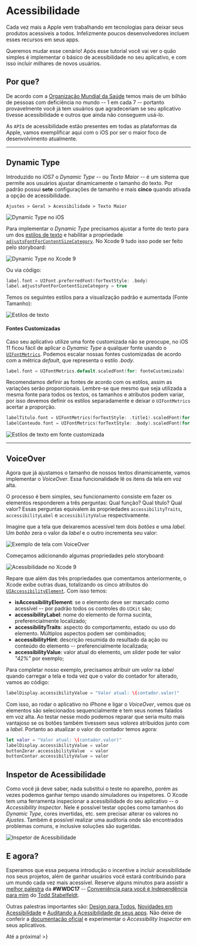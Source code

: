 # Acessibilidade
Cada vez mais a Apple vem trabalhando em tecnologias para deixar seus produtos acessíveis a todos. Infelizmente poucos desenvolvedores incluem esses recursos em seus apps.

Queremos mudar esse cenário! Após esse tutorial você vai ver o quão simples é implementar o básico de acessibilidade no seu aplicativo, e com isso incluir milhares de novos usuários.

## Por que?
De acordo com a [Organização Mundial da Saúde][who] temos mais de um bilhão de pessoas com deficiência no mundo -- 1 em cada 7 -- portanto provavelmente você já tem usuários que agradeceriam se seu aplicativo tivesse acessibilidade e outros que ainda não conseguem usá-lo.

As `API`s de acessibilidade estão presentes em todas as plataformas da Apple, vamos exemplificar aqui com o iOS por ser o maior foco de desenvolvimento atualmente.

---

## Dynamic Type
Introduzido no iOS7 o _Dynamic Type_ -- ou _Texto Maior_ -- é um sistema que permite aos usuários ajustar dinamicamente o tamanho do texto. Por padrão possui **sete** configurações de tamanho e mais **cinco** quando ativada a opção de acessibilidade.

`Ajustes > Geral > Acessibilidade > Texto Maior`

![Dynamic Type no iOS][01-dyntype-ios]

Para implementar o _Dynamic Type_ precisamos ajustar a fonte do texto para um dos [estilos de texto][doc-fontstyles] e habilitar a propriedade [`adjustsFontForContentSizeCategory`][doc-fontadjust]. No Xcode 9 tudo isso pode ser feito pelo storyboard:

![Dynamic Type no Xcode 9][02-dyntype-xcode]

Ou via código:
```swift
label.font = UIFont.preferredFont(forTextStyle: .body)
label.adjustsFontForContentSizeCategory = true
```

Temos os seguintes estilos para a visualização padrão e aumentada (Fonte Tamanho):

![Estilos de texto][03-fontstyles]

#### Fontes Customizadas
Caso seu aplicativo utilize uma fonte customizada não se preocupe, no iOS 11 ficou fácil de aplicar o _Dynamic Type_ a qualquer fonte usando o [`UIFontMetrics`][doc-fontmetrics]. Podemos escalar nossas fontes customizadas de acordo com a métrica _default_, que representa o estilo _.body_.
```swift
label.font = UIFontMetrics.default.scaledFont(for: fonteCustomizada)
```

Recomendamos definir as fontes de acordo com os estilos, assim as variações serão proporcionais. Lembre-se que mesmo que seja utilizada a mesma fonte para todos os textos, os tamanhos e atributos podem variar, por isso devemos definir os estilos separadamente e deixar o `UIFontMetrics` acertar a proporção.
```swift
labelTitulo.font = UIFontMetrics(forTextStyle: .title1).scaledFont(for: fonteCustomizadaTitulo)
labelConteudo.font = UIFontMetrics(forTextStyle: .body).scaledFont(for: fonteCustomizadaConteudo)
```

![Estilos de texto em fonte customizada][04-fontstyles-custom]

---

## VoiceOver
Agora que já ajustamos o tamanho de nossos textos dinamicamente, vamos implementar o _VoiceOver_. Essa funcionalidade lê os itens da tela em voz alta.

O processo é bem simples, seu funcionamento consiste em fazer os elementos responderem a três perguntas: Qual função? Qual título? Qual valor? Essas perguntas equivalem às propriedades `accessibilityTraits`, `accessibilityLabel` e `accessibilityValue` respectivamente.

Imagine que a tela que deixaremos acessível tem dois _botões_ e uma _label_. Um _botão_ zera o valor da _label_ e o outro incrementa seu valor:

![Exemplo de tela com VoiceOver][05-voiceover-sample-app]

Começamos adicionando algumas propriedades pelo storyboard:

![Acessibilidade no Xcode 9][06-xcode-accessibility]

Repare que além das três propriedades que comentamos anteriormente, o Xcode exibe outras duas, totalizando os cinco atributos do [`UIAccessibilityElement`][doc-accelement]. Com isso temos:
- **isAccessibilityElement**: se o elemento deve ser marcado como acessível -- por padrão todos os controles do `UIKit` são;
- **accessibilityLabel**: nome do elemento de forma sucinta, preferencialmente localizado;
- **accessibilityTraits**: aspecto do comportamento, estado ou uso do elemento. Múltiplos aspectos podem ser combinados;
- **accessibilityHint**: descrição resumida do resultado da ação ou conteúdo do elemento -- preferencialmente localizada;
- **accessibilityValue**: valor atual do elemento, um _slider_ pode ter valor _"42%"_ por exemplo;

Para completar nosso exemplo, precisamos atribuir um _valor_ na _label_ quando carregar a tela e toda vez que o valor do contador for alterado, vamos ao código:
```swift
labelDisplay.accessibilityValue = "Valor atual: \(contador.valor)"
```

Com isso, ao rodar o aplicativo no iPhone e ligar o _VoiceOver_, vemos que os elementos são selecionados sequencialmente e tem seus nomes falados em voz alta. Ao testar nesse modo podemos reparar que seria muito mais vantajoso se os botões também tivessem seus _valores_ atribuídos junto com a _label_. Portanto ao atualizar o valor do contador temos agora:
```swift
let valor = "Valor atual: \(contador.valor)"
labelDisplay.accessibilityValue = valor
buttonZerar.accessibilityValue  = valor
buttonContar.accessibilityValue = valor
```

## Inspetor de Acessibilidade
Como você já deve saber, nada substitui o teste no aparelho, porém as vezes podemos ganhar tempo usando simuladores ou inspetores. O Xcode tem uma ferramenta inspecionar a acessibilidade do seu aplicativo -- o _Accessibility Inspector_. Nele é possível testar opções como tamanhos do _Dynamic Type_, cores invertidas, etc. sem precisar alterar os valores no _Ajustes_. Também é possível realizar uma auditoria onde são encontrados problemas comuns, e inclusive soluções são sugeridas.

![Inspetor de Acessibilidade][07-inspector]

## E agora?
Esperamos que essa pequena introdução o incentive a incluir acessibilidade nos seus projetos, além de ganhar usuários você estará contribuindo para um mundo cada vez mais acessível. Reserve alguns minutos para assistir a [melhor palestra][cyim] da **#WWDC17** -- [Conveniência para você é Independência para mim][cyim] do [Todd Stabelfeldt][quadfather].

Outras palestras importantes são: [Design para Todos][dfe], [Novidades em Acessibilidade][whatsnew] e [Auditando a Acessibilidade de seus apps][inspector]. Não deixe de conferir a [documentação oficial][doc-accessibility] e experimentar o _Accessibility Inspector_ em seus aplicativos.

Até a próxima!
\>}

[who]: http://www.who.int/disabilities/en/
[doc-fontadjust]: https://developer.apple.com/documentation/uikit/uicontentsizecategoryadjusting/1771731-adjustsfontforcontentsizecategor
[doc-fontstyles]: https://developer.apple.com/documentation/uikit/uifonttextstyle
[doc-fontmetrics]: https://developer.apple.com/documentation/uikit/uifontmetrics
[doc-accelement]: https://developer.apple.com/documentation/uikit/uiaccessibilityelement
[cyim]: https://developer.apple.com/videos/play/wwdc2017/110/
[quadfather]: https://www.facebook.com/ToddStabelfeldt
[dfe]: https://developer.apple.com/videos/play/wwdc2017/806/
[whatsnew]: https://developer.apple.com/videos/play/wwdc2017/215/
[inspector]: https://developer.apple.com/videos/play/wwdc2016/407/
[doc-accessibility]: https://developer.apple.com/accessibility/

[01-dyntype-ios]: /img/tutoriais/2017/06/23/acessibilidade/01-dyntype-ios.png
[02-dyntype-xcode]: /img/tutoriais/2017/06/23/acessibilidade/02-dyntype-xcode.png
[03-fontstyles]: /img/tutoriais/2017/06/23/acessibilidade/03-fontstyles.png
[04-fontstyles-custom]: /img/tutoriais/2017/06/23/acessibilidade/04-fontstyles-custom.png
[05-voiceover-sample-app]: /img/tutoriais/2017/06/23/acessibilidade/05-voiceover-sample-app.png
[06-xcode-accessibility]: /img/tutoriais/2017/06/23/acessibilidade/06-xcode-accessibility.png
[07-inspector]: /img/tutoriais/2017/06/23/acessibilidade/07-inspector.png
